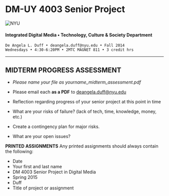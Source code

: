 # DM-UY 4003 Senior Project

![NYU](http://ws2.polishedsolid.com/de/nyu_soe_logo.png)
#### Integrated Digital Media • Technology, Culture & Society Department 

    De Angela L. Duff • deangela.duff@nyu.edu • Fall 2014 
    Wednesdays • 4:30-6:20PM • 2MTC MAGNET 811 • 3 credit hrs

---

## MIDTERM PROGRESS ASSESSMENT

* *Please name your file as yourname_midterm_assessment.pdf*
* Please email each **as a PDF** to deangela.duff@nyu.edu

* Reflection regarding progress of your senior project at this point in time
* What are your risks of failure? 
(lack of tech, time, knowledge, money, etc.)
* Create a contingency plan for major risks.
* What are your open issues?


**PRINTED ASSIGNMENTS**
Any printed assignments should always contain the following: 

* Date
* Your first and last name
* DM 4003 Senior Project in Digital Media
* Spring 2015
* Duff
* Title of project or assignment




